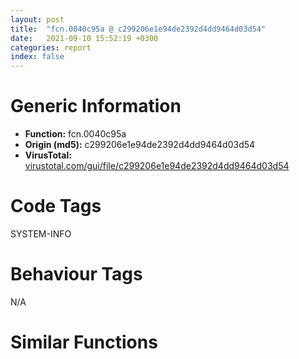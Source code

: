 ```yaml
---
layout: post
title:  "fcn.0040c95a @ c299206e1e94de2392d4dd9464d03d54"
date:   2021-09-10 15:52:19 +0300
categories: report
index: false
---
```


# Generic Information
- **Function:** fcn.0040c95a
- **Origin (md5):** c299206e1e94de2392d4dd9464d03d54
- **VirusTotal:** [virustotal.com/gui/file/c299206e1e94de2392d4dd9464d03d54][virustotal_ref]

# Code Tags
<span class="tag" id="SYSTEM-INFO">SYSTEM-INFO</span>


# Behaviour Tags
<span class="bhv-tag" id="na">N/A</span>

# Similar Functions
<script type="text/javascript" src="https://www.gstatic.com/charts/loader.js"></script>
<script type="text/javascript">

    google.charts.load('current', {'packages':['corechart']});
    google.charts.setOnLoadCallback(drawChart);

    function drawChart() {
    var data = new google.visualization.DataTable();
        data.addColumn('number', 'X');
        data.addColumn('number', 'Y');
        data.addColumn({type: 'string', role: 'tooltip', 'p': {'html': true}});
        data.addColumn({'type': 'string', 'role': 'style'});
        
        data.addRows([
    [-13.51539134979248, 20.84804344177246, '<b><a href="/report/fcn.0040c95a@c299206e1e94de2392d4dd9464d03d54">fcn.0040c95a</a><br>@c299206e1e94de2392d4dd9464d03d54</b><br>push ebp<br>mov ebp, esp<br>call dword[sym.imp.KERNEL32.dll_IsDebuggerPresent]<br>push 1<br>mov dword[0x43933c], eax<br>call fcn.00413d3c<br>push dword[ebp+8]<br>call fcn.0040aa93<br>cmp dword[0x43933c], 0<br>pop ecx<br>pop ecx<br>jne 0x40c98a<br>push 1<br>call fcn.00413d3c<br>pop ecx<br>push 0xc0000409<br>call fcn.0040aa7e<br>pop ecx<br>pop ebp<br>ret <br><eoc> ', 'point { fill-color: #e0440e; }'],
[60.97682571411133, -127.79911041259766, '<b><a href="/report/fcn.0040e2d4@01be4434cc5f975da87a4b25d209e100">fcn.0040e2d4</a><br>@01be4434cc5f975da87a4b25d209e100</b><br>push ebp<br>mov ebp, esp<br>call dword[sym.imp.KERNEL32.dll_IsDebuggerPresent]<br>push 1<br>mov dword[0xc15884], eax<br>call fcn.0040dd70<br>push dword[ebp+8]<br>call fcn.0040adde<br>cmp dword[0xc15884], 0<br>pop ecx<br>pop ecx<br>jne 0x40e304<br>push 1<br>call fcn.0040dd70<br>pop ecx<br>push 0xc0000409<br>call fcn.0040adc9<br>pop ecx<br>pop ebp<br>ret <br><eoc> ', 'null'],
[52.386314392089844, -3.148653507232666, '<b><a href="/report/fcn.0040cdf4@1fd683a7f72f257d6d6de6e845d6c40a">fcn.0040cdf4</a><br>@1fd683a7f72f257d6d6de6e845d6c40a</b><br>push ebp<br>mov ebp, esp<br>call dword[sym.imp.KERNEL32.dll_IsDebuggerPresent]<br>push 1<br>mov dword[0xc3520c], eax<br>call fcn.0040c890<br>push dword[ebp+8]<br>call fcn.00409903<br>cmp dword[0xc3520c], 0<br>pop ecx<br>pop ecx<br>jne 0x40ce24<br>push 1<br>call fcn.0040c890<br>pop ecx<br>push 0xc0000409<br>call fcn.004098ee<br>pop ecx<br>pop ebp<br>ret <br><eoc> ', 'null'],
[-85.06598663330078, -24.780099868774414, '<b><a href="/report/fcn.0040ed34@fec037c981b84fb9df87dac6521840c9">fcn.0040ed34</a><br>@fec037c981b84fb9df87dac6521840c9</b><br>push ebp<br>mov ebp, esp<br>call dword[sym.imp.KERNEL32.dll_IsDebuggerPresent]<br>push 1<br>mov dword[0xb6a50c], eax<br>call fcn.0040e7d0<br>push dword[ebp+8]<br>call fcn.0040b84d<br>cmp dword[0xb6a50c], 0<br>pop ecx<br>pop ecx<br>jne 0x40ed64<br>push 1<br>call fcn.0040e7d0<br>pop ecx<br>push 0xc0000409<br>call fcn.0040b838<br>pop ecx<br>pop ebp<br>ret <br><eoc> ', 'null'],
[-13.968300819396973, -16.257844924926758, '<b><a href="/report/fcn.00414234@4643b8f5a3d13e435a65fc553546b71e">fcn.00414234</a><br>@4643b8f5a3d13e435a65fc553546b71e</b><br>push ebp<br>mov ebp, esp<br>call dword[sym.imp.KERNEL32.dll_IsDebuggerPresent]<br>push 1<br>mov dword[0xc6d484], eax<br>call fcn.00413cd0<br>push dword[ebp+8]<br>call fcn.00410d43<br>cmp dword[0xc6d484], 0<br>pop ecx<br>pop ecx<br>jne 0x414264<br>push 1<br>call fcn.00413cd0<br>pop ecx<br>push 0xc0000409<br>call fcn.00410d2e<br>pop ecx<br>pop ebp<br>ret <br><eoc> ', 'null'],
[-32.46857833862305, 82.22466278076172, '<b><a href="/report/fcn.004128f4@e5be9c1df6690f9880cc7a4e3bb82114">fcn.004128f4</a><br>@e5be9c1df6690f9880cc7a4e3bb82114</b><br>push ebp<br>mov ebp, esp<br>call dword[sym.imp.KERNEL32.dll_IsDebuggerPresent]<br>push 1<br>mov dword[0xb0e034], eax<br>call fcn.00412390<br>push dword[ebp+8]<br>call fcn.0040f3ff<br>cmp dword[0xb0e034], 0<br>pop ecx<br>pop ecx<br>jne 0x412924<br>push 1<br>call fcn.00412390<br>pop ecx<br>push 0xc0000409<br>call fcn.0040f3ea<br>pop ecx<br>pop ebp<br>ret <br><eoc> ', 'null'],
[-43.598060607910156, 42.23856735229492, '<b><a href="/report/fcn.0047fa9b@fb9b7d22bc1c143ac66b0575cbdd088d">fcn.0047fa9b</a><br>@fb9b7d22bc1c143ac66b0575cbdd088d</b><br>push ebp<br>mov ebp, esp<br>call dword[sym.imp.KERNEL32.dll_IsDebuggerPresent]<br>push 1<br>mov dword[0x4bd394], eax<br>call fcn.0048ac2f<br>push dword[ebp+8]<br>call fcn.004841b6<br>cmp dword[0x4bd394], 0<br>pop ecx<br>pop ecx<br>jne 0x47facb<br>push 1<br>call fcn.0048ac2f<br>pop ecx<br>push 0xc0000409<br>call fcn.004841a1<br>pop ecx<br>pop ebp<br>ret <br><eoc> ', 'null'],
[74.25792694091797, 34.185211181640625, '<b><a href="/report/fcn.0040dd94@f40e41234bc244856083b8839ad797e1">fcn.0040dd94</a><br>@f40e41234bc244856083b8839ad797e1</b><br>push ebp<br>mov ebp, esp<br>call dword[sym.imp.KERNEL32.dll_IsDebuggerPresent]<br>push 1<br>mov dword[0xb44c0c], eax<br>call fcn.0040d830<br>push dword[ebp+8]<br>call fcn.0040a8a9<br>cmp dword[0xb44c0c], 0<br>pop ecx<br>pop ecx<br>jne 0x40ddc4<br>push 1<br>call fcn.0040d830<br>pop ecx<br>push 0xc0000409<br>call fcn.0040a894<br>pop ecx<br>pop ebp<br>ret <br><eoc> ', 'null'],
[33.747764587402344, -73.73121643066406, '<b><a href="/report/fcn.0060679b@52d540e8e13e0f0bbb8946b2363a382d">fcn.0060679b</a><br>@52d540e8e13e0f0bbb8946b2363a382d</b><br>push ebp<br>mov ebp, esp<br>call dword[sym.imp.KERNEL32.dll_IsDebuggerPresent]<br>push 1<br>mov dword[0x6a0b4c], eax<br>call fcn.0060a1ec<br>push dword[ebp+8]<br>call fcn.0060a5da<br>cmp dword[0x6a0b4c], 0<br>pop ecx<br>pop ecx<br>jne 0x6067cb<br>push 1<br>call fcn.0060a1ec<br>pop ecx<br>push 0xc0000409<br>call fcn.0060a5c5<br>pop ecx<br>pop ebp<br>ret <br><eoc> ', 'null'],
[136.46536254882812, 43.48312759399414, '<b><a href="/report/fcn.0042a19e@ba86269e5231930ee4def4088ddb8d19">fcn.0042a19e</a><br>@ba86269e5231930ee4def4088ddb8d19</b><br>push ebp<br>mov ebp, esp<br>call dword[sym.imp.KERNEL32.dll_IsDebuggerPresent]<br>push 1<br>mov dword[0x44c00c], eax<br>call fcn.0042afcf<br>push dword[ebp+8]<br>call fcn.00428ad5<br>cmp dword[0x44c00c], 0<br>pop ecx<br>pop ecx<br>jne 0x42a1ce<br>push 1<br>call fcn.0042afcf<br>pop ecx<br>push 0xc0000409<br>call fcn.00428ac0<br>pop ecx<br>pop ebp<br>ret <br><eoc> ', 'null'],
[-145.60108947753906, 9.158028602600098, '<b><a href="/report/fcn.00410f64@3d0ec851566b617e7e4e75da3dd9651c">fcn.00410f64</a><br>@3d0ec851566b617e7e4e75da3dd9651c</b><br>push ebp<br>mov ebp, esp<br>call dword[sym.imp.KERNEL32.dll_IsDebuggerPresent]<br>push 1<br>mov dword[0xb949dc], eax<br>call fcn.00410a01<br>push dword[ebp+8]<br>call fcn.0040db12<br>cmp dword[0xb949dc], 0<br>pop ecx<br>pop ecx<br>jne 0x410f94<br>push 1<br>call fcn.00410a01<br>pop ecx<br>push 0xc0000409<br>call fcn.0040dafd<br>pop ecx<br>pop ebp<br>ret <br><eoc> ', 'null'],
[126.99725341796875, -65.42041015625, '<b><a href="/report/fcn.0040c9f4@f9b80f61ad003ebdee20dab4a0087d2a">fcn.0040c9f4</a><br>@f9b80f61ad003ebdee20dab4a0087d2a</b><br>push ebp<br>mov ebp, esp<br>call dword[sym.imp.KERNEL32.dll_IsDebuggerPresent]<br>push 1<br>mov dword[0xbbf5bc], eax<br>call fcn.0040c491<br>push dword[ebp+8]<br>call fcn.004095a2<br>cmp dword[0xbbf5bc], 0<br>pop ecx<br>pop ecx<br>jne 0x40ca24<br>push 1<br>call fcn.0040c491<br>pop ecx<br>push 0xc0000409<br>call fcn.0040958d<br>pop ecx<br>pop ebp<br>ret <br><eoc> ', 'null'],
[81.11122131347656, 120.10162353515625, '<b><a href="/report/fcn.0040e006@470263fe7e7cc115b95cd041d643e3b5">fcn.0040e006</a><br>@470263fe7e7cc115b95cd041d643e3b5</b><br>push ebp<br>mov ebp, esp<br>call dword[sym.imp.KERNEL32.dll_IsDebuggerPresent]<br>push 1<br>mov dword[0x422ab4], eax<br>call fcn.0040f2f4<br>push dword[ebp+8]<br>call fcn.0040dff0<br>cmp dword[0x422ab4], 0<br>pop ecx<br>pop ecx<br>jne 0x40e036<br>push 1<br>call fcn.0040f2f4<br>pop ecx<br>push 0xc0000409<br>call fcn.0040dfd8<br>pop ecx<br>pop ebp<br>ret <br><eoc> ', 'null'],
[-27.621814727783203, 145.86119079589844, '<b><a href="/report/fcn.0047fa9b@152885a790b99953ce23874f0947b7bd">fcn.0047fa9b</a><br>@152885a790b99953ce23874f0947b7bd</b><br>push ebp<br>mov ebp, esp<br>call dword[sym.imp.KERNEL32.dll_IsDebuggerPresent]<br>push 1<br>mov dword[0x4bd394], eax<br>call fcn.0048ac2f<br>push dword[ebp+8]<br>call fcn.004841b6<br>cmp dword[0x4bd394], 0<br>pop ecx<br>pop ecx<br>jne 0x47facb<br>push 1<br>call fcn.0048ac2f<br>pop ecx<br>push 0xc0000409<br>call fcn.004841a1<br>pop ecx<br>pop ebp<br>ret <br><eoc> ', 'null'],
[-116.3483657836914, -82.83595275878906, '<b><a href="/report/fcn.00411c54@883dfc165005908f8666e487fe529d8c">fcn.00411c54</a><br>@883dfc165005908f8666e487fe529d8c</b><br>push ebp<br>mov ebp, esp<br>call dword[sym.imp.KERNEL32.dll_IsDebuggerPresent]<br>push 1<br>mov dword[0xc570ac], eax<br>call fcn.004116f0<br>push dword[ebp+8]<br>call fcn.0040e76b<br>cmp dword[0xc570ac], 0<br>pop ecx<br>pop ecx<br>jne 0x411c84<br>push 1<br>call fcn.004116f0<br>pop ecx<br>push 0xc0000409<br>call fcn.0040e756<br>pop ecx<br>pop ebp<br>ret <br><eoc> ', 'null'],
[-84.14205932617188, 21.372962951660156, '<b><a href="/report/fcn.00414694@fd17dad7a5809016e438b746adc04679">fcn.00414694</a><br>@fd17dad7a5809016e438b746adc04679</b><br>push ebp<br>mov ebp, esp<br>call dword[sym.imp.KERNEL32.dll_IsDebuggerPresent]<br>push 1<br>mov dword[0xb61804], eax<br>call fcn.00414130<br>push dword[ebp+8]<br>call fcn.004111a3<br>cmp dword[0xb61804], 0<br>pop ecx<br>pop ecx<br>jne 0x4146c4<br>push 1<br>call fcn.00414130<br>pop ecx<br>push 0xc0000409<br>call fcn.0041118e<br>pop ecx<br>pop ebp<br>ret <br><eoc> ', 'null'],
[-77.82427215576172, 67.72430419921875, '<b><a href="/report/fcn.0040f884@dd7278b699f8b751b4e28f3abe51fa08">fcn.0040f884</a><br>@dd7278b699f8b751b4e28f3abe51fa08</b><br>push ebp<br>mov ebp, esp<br>call dword[sym.imp.KERNEL32.dll_IsDebuggerPresent]<br>push 1<br>mov dword[0xbe5944], eax<br>call fcn.0040f320<br>push dword[ebp+8]<br>call fcn.0040c390<br>cmp dword[0xbe5944], 0<br>pop ecx<br>pop ecx<br>jne 0x40f8b4<br>push 1<br>call fcn.0040f320<br>pop ecx<br>push 0xc0000409<br>call fcn.0040c37b<br>pop ecx<br>pop ebp<br>ret <br><eoc> ', 'null'],
[16.56816864013672, 1.8850440979003906, '<b><a href="/report/fcn.00435b09@d96761eb00d2d97e2b6f5ffffed0b46a">fcn.00435b09</a><br>@d96761eb00d2d97e2b6f5ffffed0b46a</b><br>push ebp<br>mov ebp, esp<br>call dword[sym.imp.KERNEL32.dll_IsDebuggerPresent]<br>push 1<br>mov dword[0x4c50e4], eax<br>call fcn.004354c0<br>push dword[ebp+8]<br>call fcn.0042a395<br>cmp dword[0x4c50e4], 0<br>pop ecx<br>pop ecx<br>jne 0x435b39<br>push 1<br>call fcn.004354c0<br>pop ecx<br>push 0xc0000409<br>call fcn.0042a380<br>pop ecx<br>pop ebp<br>ret <br><eoc> ', 'null'],
[12.676547050476074, 92.1851577758789, '<b><a href="/report/fcn.00411724@e69fcfbd512770c44a9d6b90a42edeb0">fcn.00411724</a><br>@e69fcfbd512770c44a9d6b90a42edeb0</b><br>push ebp<br>mov ebp, esp<br>call dword[sym.imp.KERNEL32.dll_IsDebuggerPresent]<br>push 1<br>mov dword[0xb95964], eax<br>call fcn.004111c1<br>push dword[ebp+8]<br>call fcn.0040e2d2<br>cmp dword[0xb95964], 0<br>pop ecx<br>pop ecx<br>jne 0x411754<br>push 1<br>call fcn.004111c1<br>pop ecx<br>push 0xc0000409<br>call fcn.0040e2bd<br>pop ecx<br>pop ebp<br>ret <br><eoc> ', 'null'],
[91.93440246582031, -8.295954704284668, '<b><a href="/report/fcn.10124b4e@e5d49e0823e602f2ee948ac39d32c1eb">fcn.10124b4e</a><br>@e5d49e0823e602f2ee948ac39d32c1eb</b><br>push ebp<br>mov ebp, esp<br>call dword[sym.imp.KERNEL32.dll_IsDebuggerPresent]<br>push 1<br>mov dword[0x101a48f4], eax<br>call fcn.1012d8fa<br>push dword[ebp+8]<br>call fcn.101291a8<br>cmp dword[0x101a48f4], 0<br>pop ecx<br>pop ecx<br>jne 0x10124b7e<br>push 1<br>call fcn.1012d8fa<br>pop ecx<br>push 0xc0000409<br>call fcn.10129193<br>pop ecx<br>pop ebp<br>ret <br><eoc> ', 'null'],
[65.94985961914062, -45.65431213378906, '<b><a href="/report/fcn.00409404@71550f1ee4f4626545a4bffe6d950f12">fcn.00409404</a><br>@71550f1ee4f4626545a4bffe6d950f12</b><br>push ebp<br>mov ebp, esp<br>call dword[sym.imp.KERNEL32.dll_IsDebuggerPresent]<br>push 1<br>mov dword[0x445189c], eax<br>call fcn.00408ea0<br>push dword[ebp+8]<br>call fcn.00405f13<br>cmp dword[0x445189c], 0<br>pop ecx<br>pop ecx<br>jne 0x409434<br>push 1<br>call fcn.00408ea0<br>pop ecx<br>push 0xc0000409<br>call fcn.00405efe<br>pop ecx<br>pop ebp<br>ret <br><eoc> ', 'null'],
[-46.317222595214844, -35.28573226928711, '<b><a href="/report/fcn.0040ff94@4e7335a256154dbc07a5bd862e9622fe">fcn.0040ff94</a><br>@4e7335a256154dbc07a5bd862e9622fe</b><br>push ebp<br>mov ebp, esp<br>call dword[sym.imp.KERNEL32.dll_IsDebuggerPresent]<br>push 1<br>mov dword[0xb86b34], eax<br>call fcn.0040fa30<br>push dword[ebp+8]<br>call fcn.0040caab<br>cmp dword[0xb86b34], 0<br>pop ecx<br>pop ecx<br>jne 0x40ffc4<br>push 1<br>call fcn.0040fa30<br>pop ecx<br>push 0xc0000409<br>call fcn.0040ca96<br>pop ecx<br>pop ebp<br>ret <br><eoc> ', 'null'],
[-0.44336310029029846, 54.31431198120117, '<b><a href="/report/fcn.00410854@c5a9328b4292c431a6e3f48185308528">fcn.00410854</a><br>@c5a9328b4292c431a6e3f48185308528</b><br>push ebp<br>mov ebp, esp<br>call dword[sym.imp.KERNEL32.dll_IsDebuggerPresent]<br>push 1<br>mov dword[0xbfc8dc], eax<br>call fcn.004102f0<br>push dword[ebp+8]<br>call fcn.0040d369<br>cmp dword[0xbfc8dc], 0<br>pop ecx<br>pop ecx<br>jne 0x410884<br>push 1<br>call fcn.004102f0<br>pop ecx<br>push 0xc0000409<br>call fcn.0040d354<br>pop ecx<br>pop ebp<br>ret <br><eoc> ', 'null'],
[31.754148483276367, 34.15591049194336, '<b><a href="/report/fcn.00412824@2e1edbc8d641dbbe3e09e9f1f72cd2fc">fcn.00412824</a><br>@2e1edbc8d641dbbe3e09e9f1f72cd2fc</b><br>push ebp<br>mov ebp, esp<br>call dword[sym.imp.KERNEL32.dll_IsDebuggerPresent]<br>push 1<br>mov dword[0xc0807c], eax<br>call fcn.004122c0<br>push dword[ebp+8]<br>call fcn.0040f337<br>cmp dword[0xc0807c], 0<br>pop ecx<br>pop ecx<br>jne 0x412854<br>push 1<br>call fcn.004122c0<br>pop ecx<br>push 0xc0000409<br>call fcn.0040f322<br>pop ecx<br>pop ebp<br>ret <br><eoc> ', 'null'],
[25.419206619262695, -33.95945739746094, '<b><a href="/report/fcn.0047fa9b@912f1d013a0d6151bc7a7cef6da1b2a0">fcn.0047fa9b</a><br>@912f1d013a0d6151bc7a7cef6da1b2a0</b><br>push ebp<br>mov ebp, esp<br>call dword[sym.imp.KERNEL32.dll_IsDebuggerPresent]<br>push 1<br>mov dword[0x4bd394], eax<br>call fcn.0048ac2f<br>push dword[ebp+8]<br>call fcn.004841b6<br>cmp dword[0x4bd394], 0<br>pop ecx<br>pop ecx<br>jne 0x47facb<br>push 1<br>call fcn.0048ac2f<br>pop ecx<br>push 0xc0000409<br>call fcn.004841a1<br>pop ecx<br>pop ebp<br>ret <br><eoc> ', 'null'],
[-48.42095947265625, 3.073611259460449, '<b><a href="/report/fcn.00411934@90aa43862e75a7f78f2655241632f0e5">fcn.00411934</a><br>@90aa43862e75a7f78f2655241632f0e5</b><br>push ebp<br>mov ebp, esp<br>call dword[sym.imp.KERNEL32.dll_IsDebuggerPresent]<br>push 1<br>mov dword[0xba320c], eax<br>call fcn.004113d0<br>push dword[ebp+8]<br>call fcn.0040e43f<br>cmp dword[0xba320c], 0<br>pop ecx<br>pop ecx<br>jne 0x411964<br>push 1<br>call fcn.004113d0<br>pop ecx<br>push 0xc0000409<br>call fcn.0040e42a<br>pop ecx<br>pop ebp<br>ret <br><eoc> ', 'null'],
[-8.59266185760498, -52.2310791015625, '<b><a href="/report/fcn.00411894@6e195fbdf6b398dc597c28abc7c7a2ae">fcn.00411894</a><br>@6e195fbdf6b398dc597c28abc7c7a2ae</b><br>push ebp<br>mov ebp, esp<br>call dword[sym.imp.KERNEL32.dll_IsDebuggerPresent]<br>push 1<br>mov dword[0xc44844], eax<br>call fcn.00411330<br>push dword[ebp+8]<br>call fcn.0040e3a9<br>cmp dword[0xc44844], 0<br>pop ecx<br>pop ecx<br>jne 0x4118c4<br>push 1<br>call fcn.00411330<br>pop ecx<br>push 0xc0000409<br>call fcn.0040e394<br>pop ecx<br>pop ebp<br>ret <br><eoc> ', 'null'],
[-51.808738708496094, -73.66986083984375, '<b><a href="/report/fcn.00413df4@d3b17e7234a8b4bee51cf688dbfdf6d0">fcn.00413df4</a><br>@d3b17e7234a8b4bee51cf688dbfdf6d0</b><br>push ebp<br>mov ebp, esp<br>call dword[sym.imp.KERNEL32.dll_IsDebuggerPresent]<br>push 1<br>mov dword[0xb97964], eax<br>call fcn.00413890<br>push dword[ebp+8]<br>call fcn.0041090b<br>cmp dword[0xb97964], 0<br>pop ecx<br>pop ecx<br>jne 0x413e24<br>push 1<br>call fcn.00413890<br>pop ecx<br>push 0xc0000409<br>call fcn.004108f6<br>pop ecx<br>pop ebp<br>ret <br><eoc> ', 'null'],
[49.3975830078125, 69.39741516113281, '<b><a href="/report/fcn.0040e734@5d44fc96ec059e83cbab5efb708e5e9e">fcn.0040e734</a><br>@5d44fc96ec059e83cbab5efb708e5e9e</b><br>push ebp<br>mov ebp, esp<br>call dword[sym.imp.KERNEL32.dll_IsDebuggerPresent]<br>push 1<br>mov dword[0xbcace4], eax<br>call fcn.0040e1d0<br>push dword[ebp+8]<br>call fcn.0040b247<br>cmp dword[0xbcace4], 0<br>pop ecx<br>pop ecx<br>jne 0x40e764<br>push 1<br>call fcn.0040e1d0<br>pop ecx<br>push 0xc0000409<br>call fcn.0040b232<br>pop ecx<br>pop ebp<br>ret <br><eoc> ', 'null'],
[-6.747714042663574, -91.02142333984375, '<b><a href="/report/fcn.00658234@8c848ad89aab40a1738b363a37856125">fcn.00658234</a><br>@8c848ad89aab40a1738b363a37856125</b><br>push ebp<br>mov ebp, esp<br>call dword[sym.imp.KERNEL32.dll_IsDebuggerPresent]<br>push 1<br>mov dword[0x46fe09c], eax<br>call fcn.00657cd0<br>push dword[ebp+8]<br>call fcn.00654d4c<br>cmp dword[0x46fe09c], 0<br>pop ecx<br>pop ecx<br>jne 0x658264<br>push 1<br>call fcn.00657cd0<br>pop ecx<br>push 0xc0000409<br>call fcn.00654d37<br>pop ecx<br>pop ebp<br>ret <br><eoc> ', 'null'],
[-39.75061798095703, -142.1889190673828, '<b><a href="/report/fcn.00410cc4@22e4fd0c4b1c614e2ac3f6bd9999bcbd">fcn.00410cc4</a><br>@22e4fd0c4b1c614e2ac3f6bd9999bcbd</b><br>push ebp<br>mov ebp, esp<br>call dword[sym.imp.KERNEL32.dll_IsDebuggerPresent]<br>push 1<br>mov dword[0xc0f944], eax<br>call fcn.00410760<br>push dword[ebp+8]<br>call fcn.0040d7d9<br>cmp dword[0xc0f944], 0<br>pop ecx<br>pop ecx<br>jne 0x410cf4<br>push 1<br>call fcn.00410760<br>pop ecx<br>push 0xc0000409<br>call fcn.0040d7c4<br>pop ecx<br>pop ebp<br>ret <br><eoc> ', 'null'],

        ]);

    var options = {
        title: 'Similarity Plot',
        legend: 'none',
        colors: ['#dedbd9', '#e6693e', '#ec8f6e', '#f3b49f', '#f6c7b6'],
        tooltip: {isHtml: true, trigger: 'both'},
        explorer: {
        actions: ["dragToZoom", "rightClickToReset"],
        },
        chartArea: {
        width: '80%',
        height: '80%'
        },
        width: '100%',
        height: '100%'
    };

    var chart = new google.visualization.ScatterChart(document.getElementById('chart_div'));

    chart.draw(data, options);
    }
    
</script>


<div id="chart_div" style="width: 100%px; height: 100%;"></div>

# Disassembled Code
{% highlight nasm %}

push ebp
mov ebp, esp
call dword[sym.imp.KERNEL32.dll_IsDebuggerPresent]
push 1
mov dword[0x43933c], eax
call fcn.00413d3c
push dword[ebp+8]
call fcn.0040aa93
cmp dword[0x43933c], 0
pop ecx
pop ecx
jne 0x40c98a
push 1
call fcn.00413d3c
pop ecx
push 0xc0000409
call fcn.0040aa7e
pop ecx
pop ebp
ret

{% endhighlight %}

[virustotal_ref]: https://www.virustotal.com/gui/file/c299206e1e94de2392d4dd9464d03d54